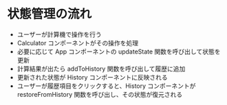 # 状態管理の流れ

- ユーザーが計算機で操作を行う
- Calculator コンポーネントがその操作を処理
- 必要に応じて App コンポーネントの updateState 関数を呼び出して状態を更新
- 計算結果が出たら addToHistory 関数を呼び出して履歴に追加
- 更新された状態が History コンポーネントに反映される
- ユーザーが履歴項目をクリックすると、History コンポーネントが restoreFromHistory 関数を呼び出し、その状態が復元される
